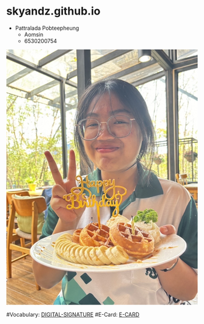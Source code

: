 # skyandz.github.io

- Pattralada Pobteepheung
    - Aomsin
    - 6530200754
   


![profile](img/IMG_3235.jpeg)


#Vocabulary: [DIGITAL-SIGNATURE](digital-signature)
#E-Card: [E-CARD](e-card)
